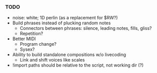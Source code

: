 ### TODO

* noise: white; 1D perlin (as a replacement for $RW?)
* Build phrases instead of plucking random notes
  * Connectors between phrases: silence, leading notes, fills, gliss?
  * Repetition?
* Better MIDI
  * Program change?
  * Sysex?
* Ability to build standalone compositions w/o livecoding
  * Link and shift voices like scales
* !import paths should be relative to the script, not working dir (?)

